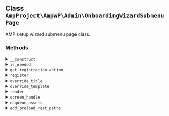 ## Class `AmpProject\AmpWP\Admin\OnboardingWizardSubmenuPage`

AMP setup wizard submenu page class.

### Methods
<details>
<summary><code>__construct</code></summary>

```php
public __construct( \AmpProject\AmpWP\Admin\GoogleFonts $google_fonts, \AmpProject\AmpWP\Admin\ReaderThemes $reader_themes, \AmpProject\AmpWP\Admin\RESTPreloader $rest_preloader )
```

OnboardingWizardSubmenuPage constructor.


</details>
<details>
<summary><code>is_needed</code></summary>

```php
static public is_needed()
```

Check whether the conditional object is currently needed.


</details>
<details>
<summary><code>get_registration_action</code></summary>

```php
static public get_registration_action()
```

Get the action to use for registering the service.


</details>
<details>
<summary><code>register</code></summary>

```php
public register()
```

Sets up hooks.


</details>
<details>
<summary><code>override_title</code></summary>

```php
public override_title( $admin_title )
```

Overrides the admin title on the wizard screen. Without this filter, the title portion would be empty.


</details>
<details>
<summary><code>override_template</code></summary>

```php
public override_template()
```

Renders the setup wizard screen output and exits.


</details>
<details>
<summary><code>render</code></summary>

```php
public render()
```

Renders the setup wizard screen output, beginning just before the closing head tag.


</details>
<details>
<summary><code>screen_handle</code></summary>

```php
public screen_handle()
```

Provides the setup screen handle.


</details>
<details>
<summary><code>enqueue_assets</code></summary>

```php
public enqueue_assets( $hook_suffix )
```

Enqueues setup assets.


</details>
<details>
<summary><code>add_preload_rest_paths</code></summary>

```php
protected add_preload_rest_paths()
```

Adds REST paths to preload.


</details>

